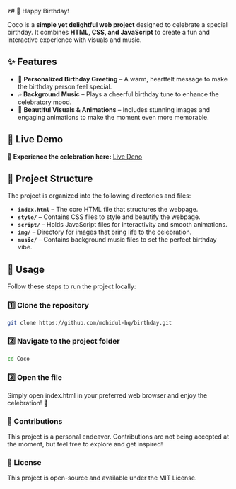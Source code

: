 z# 🎂 Happy Birthday! 

Coco is a **simple yet delightful web project** designed to celebrate a special birthday. It combines **HTML, CSS, and JavaScript** to create a fun and interactive experience with visuals and music.  

## ✨ Features  

- 🎁 **Personalized Birthday Greeting** – A warm, heartfelt message to make the birthday person feel special.  
- 🎶 **Background Music** – Plays a cheerful birthday tune to enhance the celebratory mood.  
- 🎨 **Beautiful Visuals & Animations** – Includes stunning images and engaging animations to make the moment even more memorable.  

## 🚀 Live Demo  

🎉 **Experience the celebration here:** [Live Deno](https://mohidul-hq.github.io/birthday/)  

## 📂 Project Structure  

The project is organized into the following directories and files:  

- **`index.html`** – The core HTML file that structures the webpage.  
- **`style/`** – Contains CSS files to style and beautify the webpage.  
- **`script/`** – Holds JavaScript files for interactivity and smooth animations.  
- **`img/`** – Directory for images that bring life to the celebration.  
- **`music/`** – Contains background music files to set the perfect birthday vibe.  

## 🎯 Usage  

Follow these steps to run the project locally:  

### 1️⃣ Clone the repository  

```bash
git clone https://github.com/mohidul-hq/birthday.git
```
### 2️⃣ Navigate to the project folder
```bash
cd Coco
```
### 3️⃣ Open the file
Simply open index.html in your preferred web browser and enjoy the celebration! 🎉
### 🤝 Contributions
This project is a personal endeavor. Contributions are not being accepted at the moment, but feel free to explore and get inspired!
### 📜 License
This project is open-source and available under the MIT License.


